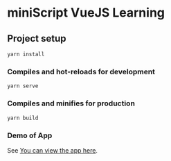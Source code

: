 # miniScript VueJS Learning

## Project setup
```
yarn install
```

### Compiles and hot-reloads for development
```
yarn serve
```

### Compiles and minifies for production
```
yarn build
```

### Demo of App 
See [You can view the app here](https://miniscript.netlify.app/#/).
